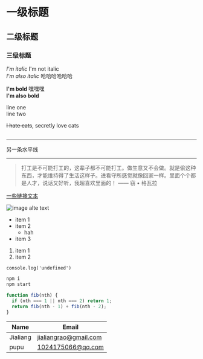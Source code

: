 <!-- 标题 -->

# 一级标题

## 二级标题

### 三级标题

<!-- 斜体字 -->

_I'm italic_ I'm not italic  
_I'm also italic_ 哈哈哈哈哈哈

<!-- 加粗 -->

**I'm bold** 嘿嘿嘿  
**I'm also bold**

<!-- 换行(后面加两空格) -->

line one  
line two

<!-- 删除 -->

~~I hate cats~~, secretly love cats

## <!-- 水平线 -->

---

另一条水平线

---

<!-- 段落引用 -->

> 打工是不可能打工的，这辈子都不可能打工。做生意又不会做。就是偷这种东西，才能维持得了生活这样子。进看守所感觉就像回家一样。里面个个都是人才，说话又好听，我超喜欢里面的！ —— 窃 • 格瓦拉

<!-- 链接 -->

[一些链接文本](https://52mti.github.io/Nexter/)

<!-- 图片 -->

![image alte text](url)

<!-- 无序列表 -->

- item 1
- item 2
  - hah
- item 3

<!-- 有序列表 -->

1. item 1
2. item 2

<!-- 行内代码 -->

`console.log('undefined')`

<!-- GitHub 的 markdown -->

<!-- 代码块 -->

```bash
npm i
npm start
```

```js
function fib(nth) {
  if (nth === 1 || nth === 2) return 1;
  return fib(nth - 1) + fib(nth - 2);
}
```

<!-- 表格 -->

| Name     | Email                 |
| -------- | --------------------- |
| Jialiang | jialiangrao@gmail.com |
| pupu     | 1024175066@qq.com     |
